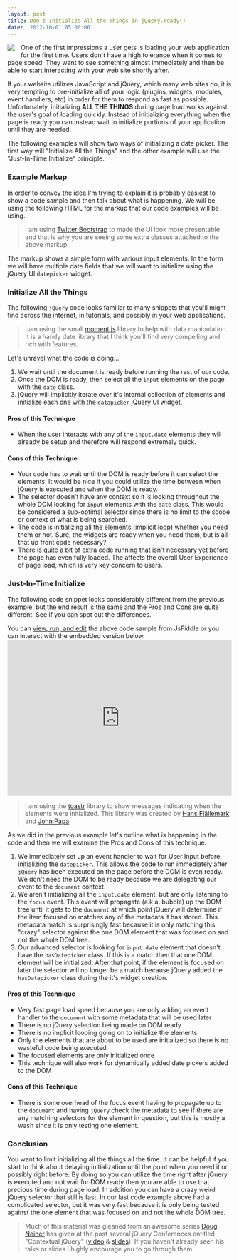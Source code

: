 ```yaml
---
layout: post
title: Don't Initialize All the Things in jQuery.ready()
date: '2012-10-01 05:00:00'
---
```


<div class="separator" style="clear: both; text-align: center;">
<a href="http://1.bp.blogspot.com/-WuIeMd_kLnY/UDUTvYKu59I/AAAAAAAASis/MHmWvT4iEFM/s1600/dont-initialize-all-the-things.jpeg" imageanchor="1" style="clear: left; float: left; margin-bottom: 1em; margin-right: 1em;"><img border="0" src="http://1.bp.blogspot.com/-WuIeMd_kLnY/UDUTvYKu59I/AAAAAAAASis/MHmWvT4iEFM/s1600/dont-initialize-all-the-things.jpeg" /></a></div>
One of the first impressions a user gets is loading your web application for the first time. Users don't have a high tolerance when it comes to page speed. They want to see something almost immediately and then be able to start interacting with your web site shortly after.

If your website utilizes JavaScript and jQuery, which many web sites do, it is very tempting to pre-initialize all of your logic (plugins, widgets, modules, event handlers, etc) in order for them to respond as fast as possible. Unfortunately, initializing <b>ALL THE THINGS</b> during page load works against the user's goal of loading quickly. Instead of initializing everything when the page is ready you can instead wait to initialize portions of your application until they are needed.

The following examples will show two ways of initializing a date picker. The first way will "Initialize All the Things" and the other example will use the "Just-In-Time Initialize" principle.

<h3>
Example Markup</h3>

In order to convey the idea I'm trying to explain it is probably easiest to show a code sample and then talk about what is happening. We will be using the following HTML for the markup that our code examples will be using.

<script src="https://gist.github.com/3174513.js?file=fiddle.html">
</script>
<blockquote>
I am using <a href="http://twitter.github.com/bootstrap/">Twitter Bootstrap</a> to made the UI look more presentable and that is why you are seeing some extra classes attached to the above markup.</blockquote>

The markup shows a simple form with various input elements. In the form we will have multiple date fields that we will want to initialize using the jQuery UI <code>datepicker</code> widget.

<h3>
Initialize All the Things</h3>

The following <code>jQuery</code> code looks familiar to many snippets that you'll might find across the internet, in tutorials, and possibly in your web applications. 

<script src="https://gist.github.com/3174513.js?file=fiddle-slow.js"></script>
<blockquote>
I am using the small <a href="http://momentjs.com/">moment.js</a> library to help with data manipulation. It is a handy date library that I think you'll find very compelling and rich with features.</blockquote>

Let's unravel what the code is doing...

<ol>
<li>We wait until the document is ready before running the rest of our code.</li>
<li>Once the DOM is ready, then select all the <code>input</code> elements on the page with the <code>date</code> class.</li>
<li>jQuery will implicitly iterate over it's internal collection of elements and initialize each one with the <code>datapicker</code> jQuery UI widget.</li>
</ol>

<h4>
Pros of this Technique</h4>

<ul>
<li>When the user interacts with any of the <code>input.date</code> elements they will already be setup and therefore will respond extremely quick.</li>
</ul>

<h4>
Cons of this Technique</h4>

<ul>
<li>Your code has to wait until the DOM is ready before it can select the elements. It would be nice if you could utilize the time between when jQuery is executed and when the DOM is ready.</li>
<li>The selector doesn't have any context so it is looking throughout the whole DOM looking for <code>input</code> elements with the <code>date</code> class. This would be considered a sub-optimal selector since there is no limit to the scope or context of what is being searched.</li>
<li>The code is initializing all the elements (implicit loop) whether you need them or not. Sure, the widgets are ready when you need them, but is all that up front code necessary?</li>
<li>There is quite a bit of extra code running that isn't necessary yet before the page has even fully loaded. The affects the overall User Experience of page load, which is very key concern to users.</li>
</ul>

<h3>
Just-In-Time Initialize</h3>

The following code snippet looks considerably different from the previous example, but the end result is the same and the Pros and Cons are quite different. See if you can spot out the differences.

<script src="https://gist.github.com/3174513.js?file=fiddle.js">
</script>You can <a href="http://jsfiddle.net/XcBGb/">view, run, and edit</a> the above code sample from JsFiddle or you can interact with the embedded version below.

<iframe allowfullscreen="allowfullscreen" frameborder="0" src="http://jsfiddle.net/XcBGb/embedded/result,js,html/presentation/" style="height: 350px; width: 100%;"></iframe>

<blockquote>
I am using the <a href="https://github.com/CodeSeven/toastr">toastr</a> library to show messages indicating when the elements were initialized. This library was created by <a href="http://twitter.com/hfjallemark">Hans Fjällemark</a> and <a href="http://twitter.com/John_Papa">John Papa</a>.</blockquote>

As we did in the previous example let's outline what is happening in the code and then we will examine the Pros and Cons of this technique.

<ol>
<li>We immediately set up an event handler to wait for User Input before initializing the <code>datepicker</code>. This allows the code to run immediately after <code>jQuery</code> has been executed on the page before the DOM is even ready. We don't need the DOM to be ready because we are delegating our event to the <code>document</code> context.</li>
<li>We aren't initializing all the <code>input.date</code> element, but are only listening to the <code>focus</code> event. This event will propagate (a.k.a. bubble) up the DOM tree until it gets to the <code>document</code> at which point jQuery will determine if the item focused on matches any of the metadata it has stored. This metadata match is surprisingly fast because it is only matching this "crazy" selector against the one DOM element that was focused on and not the whole DOM tree.</li>
<li>Our advanced selector is looking for <code>input.date</code> element that doesn't have the <code>hasDatepicker</code> class. If this is a match then that one DOM element will be initialized. After that point, if the element is focused on later the selector will no longer be a match because jQuery added the <code>hasDatepicker</code> class during the it's widget creation.</li>
</ol>

<h4>
Pros of this Technique</h4>

<ul>
<li>Very fast page load speed because you are only adding an event handler to the <code>document</code> with some metadata that will be used later</li>
<li>There is no jQuery selection being made on DOM ready</li>
<li>There is no implicit looping going on to initialize the elements</li>
<li>Only the elements that are about to be used are initialized so there is no wasteful code being executed</li>
<li>The focused elements are only initialized once</li>
<li>This technique will also work for dynamically added date pickers added to the DOM</li>
</ul>

<h4>
Cons of this Technique</h4>

<ul>
<li>There is some overhead of the focus event having to propagate up to the <code>document</code> and having <code>jQuery</code> check the metadata to see if there are any matching selectors for the element in question, but this is mostly a wash since it is only testing one element.</li>
</ul>

<h3>
Conclusion</h3>

You want to limit initializing all the things all the time. It can be helpful if you start to think about delaying initialization until the point when you need it or possibly right before. By doing so you can utilize the time right after jQuery is executed and not wait for DOM ready then you are able to use that precious time during page load. In addition you can have a crazy weird jQuery selector that still is fast. In our last code example above had a complicated selector, but it was very fast because it is only being tested against the one element that was focused on and not the whole DOM tree. 

<blockquote>
Much of this material was gleaned from an awesome series <a href="http://twitter.com/dougneiner">Doug Neiner</a> has given at the past several jQuery Conferences entitled "Contextual jQuery" (<a href="http://vimeo.com/40873228">video</a> &amp; <a href="http://code.dougneiner.com/speaking/#slides">slides</a>). If you haven't already seen his talks or slides I highly encourage you to go through them.</blockquote>
